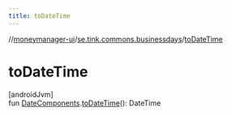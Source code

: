 ```yaml
---
title: toDateTime
---
```

//[moneymanager-ui](../../index.html)/[se.tink.commons.businessdays](index.html)/[toDateTime](to-date-time.html)



# toDateTime



[androidJvm]\
fun [DateComponents](-date-components/index.html).[toDateTime](to-date-time.html)(): DateTime





